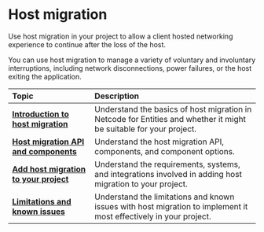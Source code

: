 # Host migration

Use host migration in your project to allow a client hosted networking experience to continue after the loss of the host.

You can use host migration to manage a variety of voluntary and involuntary interruptions, including network disconnections, power failures, or the host exiting the application.

| **Topic**                       | **Description**                  |
| :------------------------------ | :------------------------------- |
| **[Introduction to host migration](host-migration-intro.md)** | Understand the basics of host migration in Netcode for Entities and whether it might be suitable for your project. |
| **[Host migration API and components](host-migration-api.md)** | Understand the host migration API, components, and component options. |
| **[Add host migration to your project](add-host-migration.md)**  | Understand the requirements, systems, and integrations involved in adding host migration to your project. |
| **[Limitations and known issues](host-migration-limitations.md)** | Understand the limitations and known issues with host migration to implement it most effectively in your project. |
